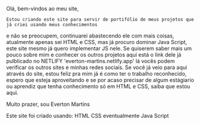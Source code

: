 Olá, bem-vindos ao meu site,

    Estou criando este site para servir de portifólio de meus projetos que já criei usando meus conhecimentos
e não se preocupem, continuarei abastecendo ele com mais coisas, atualmente apenas sei HTML e CSS, mas já 
procuro dominar Java Script, este site mesmo já quero implementar JS nele. Se quiserem saber mais um pouco sobre mim e conhecer os outros projetos aqui está o link dele já pulblicado no NETLIFY 'everton-martins.netlify.app' lá vocês podem verificar os outros sites e minhas redes sociais. 
    Se você já veio para aqui através do site, estou feliz pra mim já é como ter o trabalho reconhecido, 
espero que esteja aproveitando e se por acaso precisar de algum estágiario ou aprendiz que tenha conhecimento só em HTML e CSS, saiba que estou aqui.

Muito prazer, sou Everton Martins


Este site foi criado usando:
HTML 
CSS
eventualmente Java Script